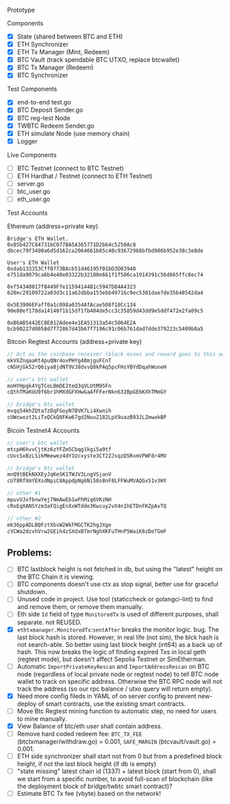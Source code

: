 Prototype

Components

- [x] State (shared between BTC and ETH)
- [x] ETH Synchronizer
- [x] ETH Tx Manager (Mint, Redeem)
- [x] BTC Vault (track spendable BTC UTXO, replace btcwallet)
- [x] BTC Tx Manager (Redeem)
- [x] BTC Synchronizer

Test Components

- [x] end-to-end test.go
- [x] BTC Deposit Sender.go
- [x] BTC reg-test Node
- [x] TWBTC Redeem Sender.go
- [x] ETH simulate Node (use memory chain)
- [x] Logger

Live Components

- [ ] BTC Testnet (connect to BTC Testnet)
- [ ] ETH Hardhat / Testnet (connect to ETH Testnet)
- [ ] server.go
- [ ] btc_user.go
- [ ] eth_user.go

Test Accounts

Ethereum (address+private key)

```
Bridge's ETH Wallet.
0x85b427C84731bC077BA5A365771D2b64c5250Ac8
dbcec79f3490a6d5d162ca2064661b85c40c93672968bfbd906b952e38c3e8de

User's ETH Wallet
0xdab133353Cff0773BAcb51d46195f01bD3D03940
e751da9079ca6b4e40e03322b32180e661f1f586ca1914391c56d665ffc8ec74

0xf54340017f8449Ffe11594144B1c5947D84A4323
620ec29109722a03d3c11a62dbba153ebb49716c9ec5301dae7de35648542da4

0x5E3906EFaff0a1c098a0354AfAcae508f18Cc134
90e80ef178da14140f1b15df1fb404de5cc3c35859d43dd9e5ddf472e2fa09c5

0xB6AB5442EC8E812Adee4e1EA51313a54c5064E2A
bcb90227d0058d7f72867d43b67f7196c91c06b761dad7dde379223c5409b0a5
```

Bitcoin Regtest Accounts (address+private key)


```c
// Act as the coinbase receiver (block mines and reward goes to this address)
mkVXZnqaaKt4puQNr4ovPHYg48mjguFCnT
cNSHjGk52rQ6iya8jdNT9VJ8dvvQ8kPAq5pcFHsYBYdDqahWuneH

// user's btc wallet
moHYHpgk4YgTCeLBmDE2teQ3qVLUtM95Fn
cQthTMaKUU9f6br1hMXdGFXHwGaAfFFerNkn632BpGE6KXhTMmGY

// bridge's btc wallet
mvqq54khZQta7zDqFGoyN7BVK7Li4Xwnih
cUWcwxzt2LiTxQCkQ8FKw67gd2NuuZ182LpX9uazB93JLZmwakBP
```

Bicoin Testnet4 Accounts

```c
// user's btc wallet
mtcpH6hvvCjtKz6zYFZm5Cbqg1kgi5a9tf
cUvcSxBzLSikMmewez4dY1Ucxyste3Cf2ZJsqzD5RxmVPWF8r4MV

// bridge's btc wallet
mnQ9tBEkNXXEyJqKeSK1TWJV3LngVSjanV
cU78RfXmYEXsdNpiC8AppdpNg6Ni58s8nF8LFFWuMVAQGx51v3HY

// other #1
mpuvVJxfbnwYej7NmAwEb1wFhMiq6VKzNH
cRxEqXANSYzm3aFQigEnXxWTdde3Kwcuy2vX4n1hETDnFKZpAvTQ

// other #2
mk36ppADLBQFztXbsW2WkFMGCTK2hgJXge
cVCWa2dzvhVrw2GEih4zSXdxBTmrNghXKFuTHnP5WaiK8zDeTGmF

```

## Problems:

- [ ] BTC lastblock height is not fetched in db, but using the "latest" height on the BTC Chain it is viewing.
- [ ] BTC components doesn't use ctx as stop signal, better use for graceful shutdown.
- [ ] Unused code in project. Use tool (staticcheck or golangci-lint) to find and remove them, or remove them manually.
- [ ] Eth side `Id` field of type `MonitoredTx` is used of different purposes, shall separate. not REUSED.
- [x] `ethtxmanager.MonitoredTx`:`sentAfter` breaks the monitor logic. <Level-0> bug. The last block hash is stored. However, in real life (not sim), the blck hash is not search-able. So better using last block height (int64) as a back up of hash. This now breaks the logic of finding expired Txs in local geth (regtest mode), but doesn't affect Sepolia Testnet or SimEtherman.
- [ ] Automatic `ImportPrivateKeyRescan` and `ImportAddressRescan` on BTC node (regardless of local private node or regtest node) to tell BTC node wallet to track on specific address. Otherwise the BTC RPC node will not track the address (so our rpc balance / utxo query will return empty).
- [x] Need more config fileds in YAML of on server config to prevent new-deploy of smart contracts, use the existing smart contracts.
- [ ] Move Btc Regtest mining function to automatic step, no need for users to mine manually.
- [x] View Balance of btc/eth user shall contain address.
- [ ] Remove hard coded redeem fee: `BTC_TX_FEE` (btctxmanager/withdraw.go) = 0.001, `SAFE_MARGIN` (btcvault/vault.go) = 0.001.
- [ ] ETH side synchronizer shall start not from 0 but from  a predefined block height, if not the last block height (if db is empty)
- [ ] "state missing" latest chain id (1337) + latest block (start from 0), shall we start from a specific number, to avoid full-scan of blockchain (like the deployment block of bridge/twbtc smart contract)?
- [ ] Estimate BTC Tx fee (vbyte) based on the network!